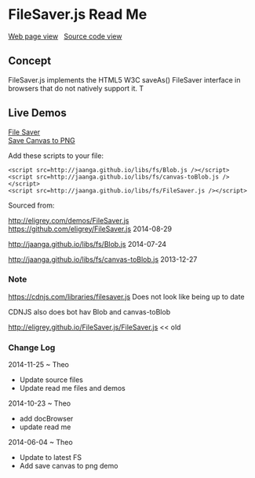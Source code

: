 FileSaver.js Read Me
===

[Web page view]( http://jaanga.github.io/libs/fs/ "View files with docBrowser" ) &nbsp;
[Source code view]( https://github.com/jaanga/libs/tree/gh-pages/fs/ "View files with GitHub")

## Concept

FileSaver.js implements the HTML5 W3C saveAs() FileSaver interface in browsers that do not natively support it. T

## Live Demos

[File Saver]( ./file-saver.html )  
[Save Canvas to PNG]( ./save-canvas-to-png.html )

Add these scripts to your file:

	<script src=http://jaanga.github.io/libs/fs/Blob.js /></script>  
	<script src=http://jaanga.github.io/libs/fs/canvas-toBlob.js /></script>  
	<script src=http://jaanga.github.io/libs/fs/FileSaver.js /></script>  

Sourced from:

<http://eligrey.com/demos/FileSaver.js>  
<https://github.com/eligrey/FileSaver.js>
2014-08-29

<http://jaanga.github.io/libs/fs/Blob.js>
2014-07-24

<http://jaanga.github.io/libs/fs/canvas-toBlob.js>
2013-12-27

### Note

<https://cdnjs.com/libraries/filesaver.js>
Does not look like being up to date

CDNJS also does bot hav Blob and canvas-toBlob



<http://eligrey.github.io/FileSaver.js/FileSaver.js> << old

### Change Log

2014-11-25 ~ Theo

* Update source files
* Update read me files and demos

2014-10-23 ~ Theo

* add docBrowser
* update read me

2014-06-04 ~ Theo

* Update to latest FS
* Add save canvas to png demo

